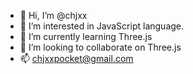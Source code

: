 - 👋 Hi, I’m @chjxx
- 👀 I’m interested in JavaScript language.
- 🌱 I’m currently learning Three.js
- 💞️ I’m looking to collaborate on Three.js
- 📫 chjxxpocket@gmail.com

<!---
chjxx/chjxx is a ✨ special ✨ repository because its `README.md` (this file) appears on your GitHub profile.
You can click the Preview link to take a look at your changes.
--->
